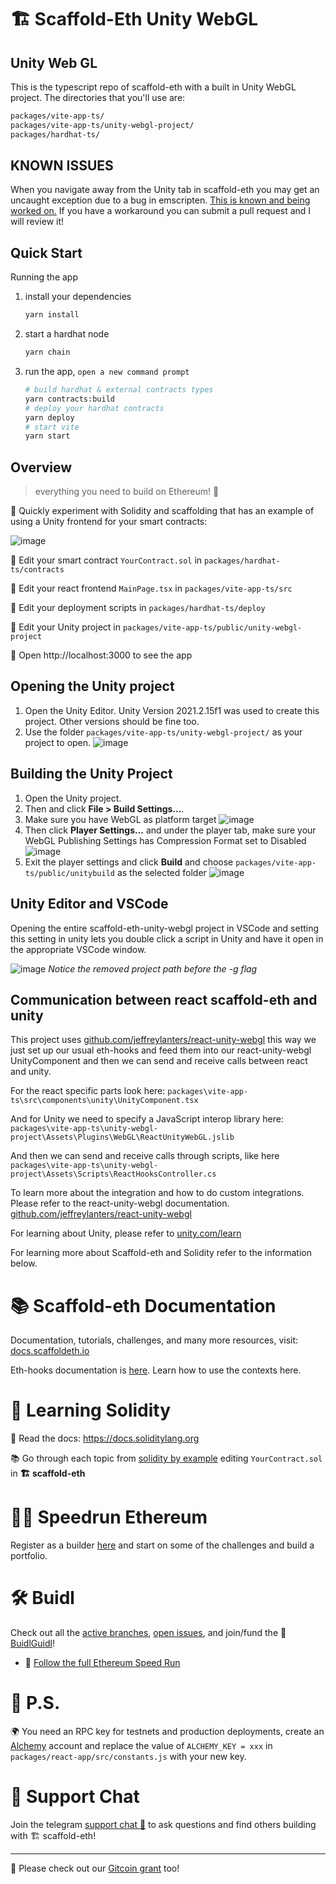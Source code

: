 # 🏗 Scaffold-Eth Unity WebGL

## Unity Web GL

This is the typescript repo of scaffold-eth with a built in Unity WebGL project. The directories that you'll use are:

```bash
packages/vite-app-ts/
packages/vite-app-ts/unity-webgl-project/
packages/hardhat-ts/
```

## KNOWN ISSUES

When you navigate away from the Unity tab in scaffold-eth you may get an uncaught exception due to a bug in emscripten. [This is known and being worked on.](https://github.com/jeffreylanters/react-unity-webgl/issues/250) If you have a workaround you can submit a pull request and I will review it!

## Quick Start

Running the app

1. install your dependencies

   ```bash
   yarn install
   ```

2. start a hardhat node

   ```bash
   yarn chain
   ```

3. run the app, `open a new command prompt`

   ```bash
   # build hardhat & external contracts types
   yarn contracts:build
   # deploy your hardhat contracts
   yarn deploy
   # start vite
   yarn start
   ```

## Overview

> everything you need to build on Ethereum! 🚀

🧪 Quickly experiment with Solidity and scaffolding that has an example of using a Unity frontend for your smart contracts:

![image](https://user-images.githubusercontent.com/99667871/158994315-2ac85e8f-2a29-45b3-b581-8598e9bff621.png)

🔏 Edit your smart contract `YourContract.sol` in `packages/hardhat-ts/contracts`

📝 Edit your react frontend `MainPage.tsx` in `packages/vite-app-ts/src`

💼 Edit your deployment scripts in `packages/hardhat-ts/deploy`

🧊 Edit your Unity project in `packages/vite-app-ts/public/unity-webgl-project`

📱 Open http://localhost:3000 to see the app

## Opening the Unity project

1. Open the Unity Editor. Unity Version 2021.2.15f1 was used to create this project. Other versions should be fine too.
2. Use the folder `packages/vite-app-ts/unity-webgl-project/` as your project to open.
   ![image](https://user-images.githubusercontent.com/99667871/158993543-20349a19-a199-471a-ac41-d999afff744b.png)

## Building the Unity Project

1. Open the Unity project.
2. Then and click <b>File > Build Settings...</b>.
3. Make sure you have WebGL as platform target
   ![image](https://user-images.githubusercontent.com/99667871/158988300-56e3f36a-ebfa-460f-89dc-2b927360e66b.png)
4. Then click <b>Player Settings...</b> and under the player tab, make sure your WebGL Publishing Settings has Compression Format set to Disabled
   ![image](https://user-images.githubusercontent.com/99667871/158993797-c46b3bc1-681d-41c1-a0b1-69f834594ba2.png)
5. Exit the player settings and click <b>Build</b> and choose `packages/vite-app-ts/public/unitybuild` as the selected folder
   ![image](https://user-images.githubusercontent.com/99667871/158988464-e0e90db2-8d14-429a-b37c-b9362f6b64bf.png)

## Unity Editor and VSCode

Opening the entire scaffold-eth-unity-webgl project in VSCode and setting this setting in unity lets you double click a script in Unity and have it open in the appropriate VSCode window.

![image](https://user-images.githubusercontent.com/99667871/158994759-e92e3562-4599-47de-9f67-b0a097ae99c4.png)
<i>Notice the removed project path before the -g flag</i>

## Communication between react scaffold-eth and unity

This project uses [github.com/jeffreylanters/react-unity-webgl](https://github.com/jeffreylanters/react-unity-webgl) this way we just set up our usual eth-hooks and feed them into our react-unity-webgl UnityComponent and then we can send and receive calls between react and unity.

For the react specific parts look here:
`packages\vite-app-ts\src\components\unity\UnityComponent.tsx`

And for Unity we need to specify a JavaScript interop library here: `packages\vite-app-ts\unity-webgl-project\Assets\Plugins\WebGL\ReactUnityWebGL.jslib`

And then we can send and receive calls through scripts, like here
`packages\vite-app-ts\unity-webgl-project\Assets\Scripts\ReactHooksController.cs`

To learn more about the integration and how to do custom integrations. Please refer to the react-unity-webgl documentation. [github.com/jeffreylanters/react-unity-webgl](https://github.com/jeffreylanters/react-unity-webgl)

For learning about Unity, please refer to [unity.com/learn](https://unity.com/learn)

For learning more about Scaffold-eth and Solidity refer to the information below.

# 📚 Scaffold-eth Documentation

Documentation, tutorials, challenges, and many more resources, visit: [docs.scaffoldeth.io](https://docs.scaffoldeth.io)

Eth-hooks documentation is [here](https://scaffold-eth.github.io/eth-hooks/). Learn how to use the contexts here.

# 🔭 Learning Solidity

📕 Read the docs: https://docs.soliditylang.org

📚 Go through each topic from [solidity by example](https://solidity-by-example.org) editing `YourContract.sol` in **🏗 scaffold-eth**

# 🏃💨 Speedrun Ethereum

Register as a builder [here](https://speedrunethereum.com) and start on some of the challenges and build a portfolio.

# 🛠 Buidl

Check out all the [active branches](https://github.com/austintgriffith/scaffold-eth/branches/active), [open issues](https://github.com/austintgriffith/scaffold-eth/issues), and join/fund the 🏰 [BuidlGuidl](https://BuidlGuidl.com)!

- 🚤 [Follow the full Ethereum Speed Run](https://medium.com/@austin_48503/%EF%B8%8Fethereum-dev-speed-run-bd72bcba6a4c)

# 💌 P.S.

🌍 You need an RPC key for testnets and production deployments, create an [Alchemy](https://www.alchemy.com/) account and replace the value of `ALCHEMY_KEY = xxx` in `packages/react-app/src/constants.js` with your new key.

# 💬 Support Chat

Join the telegram [support chat 💬](https://t.me/joinchat/KByvmRe5wkR-8F_zz6AjpA) to ask questions and find others building with 🏗 scaffold-eth!

---

🙏 Please check out our [Gitcoin grant](https://gitcoin.co/grants/2851/scaffold-eth) too!
